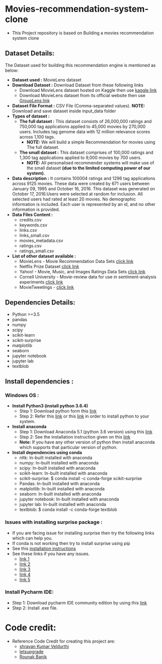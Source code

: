 # Movies-recommendation-system-clone
- This Project repository is based on Building a movies recommendation system clone 

## Dataset Details:
The Dataset used for building this recommendation engine is mentioned as below: 
- **Dataset used   :** MovieLens dataset
- **Download Dataset   :** Download Dataset from these following links 
     - Download MovieLens dataset hosted on Kaggle then use [kaggle link](https://www.kaggle.com/rounakbanik/the-movies-dataset/data "Dataset Link")
     - Download MovieLens dataset from its official website then use [GroupLens link](https://grouplens.org/datasets/movielens/latest/ "Dataset Link")
- **Dataset File Format  :** CSV File (Comma-separated values). **NOTE:** Download and save dataset inside input_data folder
- **Types of dataset  :**
     - **The full dataset :** This dataset consists of 26,000,000 ratings and 750,000 tag applications applied to 45,000 movies by 270,000 users. Includes tag genome data with         12 million relevance scores across 1,100 tags.
          - **NOTE:** We will build a simple Recommendation for movies using The full dataset.
     - **The small dataset :** This dataset comprises of 100,000 ratings and 1,300 tag applications applied to 9,000 movies by 700 users. 
          - **NOTE:** All personalised recommender         systems will make use of the small dataset **(due to the limited computing power of our system)**. 
- **Data description  :**
It contains 100004 ratings and 1296 tag applications across 9125 movies. These data were created by 671 users between January 09, 1995 and October 16, 2016. This dataset was generated on October 17, 2016.Users were selected at random for inclusion. All selected users had rated at least 20 movies. No demographic information is included. Each user is represented by an id, and no other information is provided.
- **Data Files Content :**
     - credits.csv
     - keywords.csv
     - links.csv
     - links_small.csv
     - movies_metadata.csv
     - ratings.csv
     - ratings_small.csv
- **List of other dataset available :**
     - MovieLens - Movie Recommendation Data Sets [click link](https://grouplens.org/datasets/movielens/)
     - Netflix Prize Dataset [click link](https://academictorrents.com/details/9b13183dc4d60676b773c9e2cd6de5e5542cee9a)
     - Yahoo! - Movie, Music, and Images Ratings Data Sets [click link](https://webscope.sandbox.yahoo.com/catalog.php?datatype=r)
     - Cornell University - Movie-review data for use in sentiment-analysis experiments [click link](http://www.cs.cornell.edu/people/pabo/movie-review-data/)
     - MovieTweetings - [click link](https://github.com/sidooms/MovieTweetings)
     
## Dependencies Details: 
- Python >=3.5
- pandas
- numpy
- scipy
- scikit-learn
- scikit-surprise
- matplotlib
- seaborn
- jupyter notebook
- jupyter lab
- textblob

## Install dependencies :
### Windows OS :
- **Install Python3 (install python 3.6.4)**
   - Step 1: Download python form this [link](https://www.python.org/downloads/)
   - Step 2: Refer this [link](http://www.openbookproject.net/courses/webappdev/units/softwaredesign/resources/install_python_win7.html) or this [link](https://www.youtube.com/watch?v=V_ACbv4329E) in order to install python to your system.
- **Install anaconda**
   - Step 1: Download Anaconda 5.1 (python 3.6 version) using this [link](https://www.anaconda.com/products/individual#windows)
   - Step 2: See the installation instruction given on this [link](https://conda.io/en/latest/user-guide/install/windows.html#install-win-silent)
   - **Note:** If you have any other version of python then install anaconda which supports that particular version of python.
- **Install dependencies using conda**
   - nltk:             In-built installed with anaconda
   - numpy:            In-built installed with anaconda
   - scipy:            In-built installed with anaconda
   - scikit-learn:     In-built installed with anaconda
   - scikit-surprise:  $ conda install -c conda-forge scikit-surprise
   - Pandas:           In-built installed with anaconda
   - matplotlib:       In-built installed with anaconda 
   - seaborn:          In-built installed with anaconda
   - jupyter notebook: In-built installed with anaconda
   - jupyter lab:      In-built installed with anaconda
   - textblob:         $ conda install -c conda-forge textblob 
 
### Issues with installing surprise package :
- If you are facing issue for installing surprise then try the following links which can help you.
- If conda is not working then try to install surprise using pip
- See this [installation instructions](https://github.com/NicolasHug/Surprise#installation--usage)
- See these links if you have any issues.
   - [link 1](https://groups.google.com/a/continuum.io/g/anaconda/c/yLH46ilPQeo?pli=1)
   - [link 2](https://github.com/NicolasHug/Surprise/issues/89)
   - [link 3](https://github.com/NicolasHug/Surprise/issues/21)
   - [link 4](https://github.com/NicolasHug/Surprise/issues/99)
   - [link 5](https://stackoverflow.com/questions/62042317/cannot-install-scikit-surprise-on-my-jupyter-notebook)

### Install Pycharm IDE:
   - Step 1: Download pycharm IDE community edition by using this [link](https://www.jetbrains.com/edu-products/download/#section=idea)
   - Step 2: Install .exe file.

# Code credit:
- Reference Code Credit for creating this project are:
   - [shravan Kumar Veldurthi](https://in.linkedin.com/in/shravan-kumar-veldurthi-9778b522)
   - [letsupgrade](https://letsupgrade.in/)
   - [Rounak Banik](https://github.com/rounakbanik)
